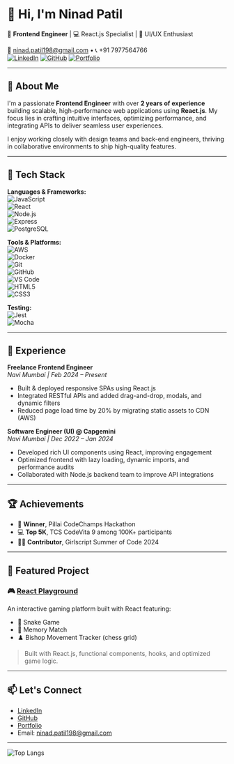 # 👋 Hi, I'm Ninad Patil

🎯 **Frontend Engineer** | 💻 React.js Specialist | 🎨 UI/UX Enthusiast

📧 ninad.patil198@gmail.com • 📞 +91 7977564766  
[![LinkedIn](https://img.shields.io/badge/LinkedIn-blue?logo=linkedin)](https://www.linkedin.com/in/ninad-patil-35a0661b0/) 
[![GitHub](https://img.shields.io/badge/GitHub-black?logo=github)](https://github.com/Ninad-Patil) 
[![Portfolio](https://img.shields.io/badge/Portfolio-000?logo=google-chrome)](https://superlative-pika-eabb6f.netlify.app/)

---

## 🧠 About Me

I'm a passionate **Frontend Engineer** with over **2 years of experience** building scalable, high-performance web applications using **React.js**. My focus lies in crafting intuitive interfaces, optimizing performance, and integrating APIs to deliver seamless user experiences.

I enjoy working closely with design teams and back-end engineers, thriving in collaborative environments to ship high-quality features.

---

## 🔧 Tech Stack

**Languages & Frameworks:**  
![JavaScript](https://img.shields.io/badge/-JavaScript-F7DF1E?logo=javascript&logoColor=black)  
![React](https://img.shields.io/badge/-React-61DAFB?logo=react&logoColor=black)  
![Node.js](https://img.shields.io/badge/-Node.js-339933?logo=node.js&logoColor=white)  
![Express](https://img.shields.io/badge/-Express-000000?logo=express&logoColor=white)  
![PostgreSQL](https://img.shields.io/badge/-PostgreSQL-336791?logo=postgresql&logoColor=white)

**Tools & Platforms:**  
![AWS](https://img.shields.io/badge/-AWS-orange?logo=amazon-aws&logoColor=white)  
![Docker](https://img.shields.io/badge/-Docker-2496ED?logo=docker&logoColor=white)  
![Git](https://img.shields.io/badge/-Git-F05032?logo=git&logoColor=white)  
![GitHub](https://img.shields.io/badge/-GitHub-181717?logo=github&logoColor=white)  
![VS Code](https://img.shields.io/badge/-VS%20Code-007ACC?logo=visual-studio-code&logoColor=white)  
![HTML5](https://img.shields.io/badge/-HTML5-E34F26?logo=html5&logoColor=white)  
![CSS3](https://img.shields.io/badge/-CSS3-1572B6?logo=css3&logoColor=white)

**Testing:**  
![Jest](https://img.shields.io/badge/-Jest-C21325?logo=jest&logoColor=white)  
![Mocha](https://img.shields.io/badge/-Mocha-8D6748?logo=mocha&logoColor=white)

---

## 💼 Experience

**Freelance Frontend Engineer**  
*Navi Mumbai | Feb 2024 – Present*  
- Built & deployed responsive SPAs using React.js  
- Integrated RESTful APIs and added drag-and-drop, modals, and dynamic filters  
- Reduced page load time by 20% by migrating static assets to CDN (AWS)

**Software Engineer (UI) @ Capgemini**  
*Navi Mumbai | Dec 2022 – Jan 2024*  
- Developed rich UI components using React, improving engagement  
- Optimized frontend with lazy loading, dynamic imports, and performance audits  
- Collaborated with Node.js backend team to improve API integrations

---

## 🏆 Achievements

- 🏅 **Winner**, Pillai CodeChamps Hackathon  
- 💻 **Top 5K**, TCS CodeVita 9 among 100K+ participants  
- 👩‍💻 **Contributor**, Girlscript Summer of Code 2024  

---

## 🚀 Featured Project

### 🎮 [React Playground](https://gamesportfolioo.netlify.app/)
An interactive gaming platform built with React featuring:

- 🐍 Snake Game
- 🧠 Memory Match
- ♟️ Bishop Movement Tracker (chess grid)

> Built with React.js, functional components, hooks, and optimized game logic.

---

## 📫 Let's Connect

- [LinkedIn](https://www.linkedin.com/in/ninad-patil-35a0661b0/)
- [GitHub](https://github.com/Ninad-Patil)
- [Portfolio]([https://your-portfolio-link.com](https://superlative-pika-eabb6f.netlify.app/))
- Email: ninad.patil198@gmail.com

---

![Top Langs](https://github-readme-stats.vercel.app/api/top-langs/?username=Ninad-Patil&layout=compact&theme=github_dark)


